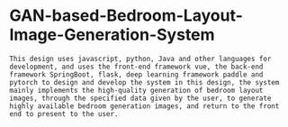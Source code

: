 # GAN-based-Bedroom-Layout-Image-Generation-System
    This design uses javascript, python, Java and other languages for development, and uses the front-end framework vue, the back-end framework SpringBoot, flask, deep learning framework paddle and pytorch to design and develop the system in this design, the system mainly implements the high-quality generation of bedroom layout images, through the specified data given by the user, to generate highly available bedroom generation images, and return to the front end to present to the user.
